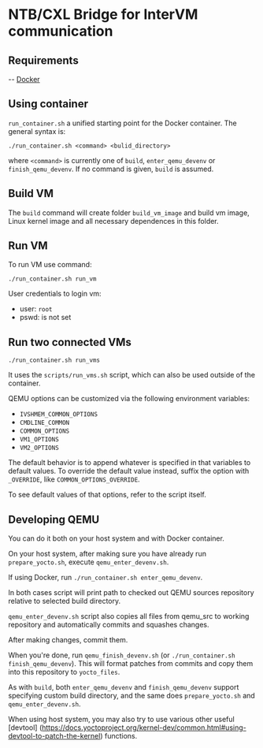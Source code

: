 # NTB/CXL Bridge for InterVM communication

## Requirements
-- [Docker](https://docs.docker.com/engine/install/)

## Using container

`run_container.sh` a unified starting point for the Docker container. The general syntax is:
```
./run_container.sh <command> <bulid_directory>
```
where `<command>` is currently one of `build`, `enter_qemu_devenv` or `finish_qemu_devenv`.
If no command is given, `build` is assumed.

## Build VM

The `build` command will create folder ```build_vm_image``` and build vm image, Linux kernel image and all necessary dependences in this folder.

## Run VM

To run VM use command:
```
./run_container.sh run_vm
```

User credentials to login vm:
- user: ```root```
- pswd: is not set

## Run two connected VMs
```
./run_container.sh run_vms
```
It uses the `scripts/run_vms.sh` script,
which can also be used outside of the container.

QEMU options can be customized via the following environment variables:
- `IVSHMEM_COMMON_OPTIONS`
- `CMDLINE_COMMON`
- `COMMON_OPTIONS`
- `VM1_OPTIONS`
- `VM2_OPTIONS`

The default behavior is to append whatever is specified in that variables
to default values.
To override the default value instead, suffix the option with `_OVERRIDE`,
like `COMMON_OPTIONS_OVERRIDE`.

To see default values of that options, refer to the script itself.

## Developing QEMU

You can do it both on your host system and with Docker container.

On your host system, after making sure you have already run `prepare_yocto.sh`,
execute `qemu_enter_devenv.sh`.

If using Docker, run `./run_container.sh enter_qemu_devenv`.

In both cases script will print path to checked out QEMU sources repository
relative to selected build directory.

`qemu_enter_devenv.sh` script also copies all files from qemu_src to working repository
and automatically commits and squashes changes.

After making changes, commit them.

When you're done, run `qemu_finish_devenv.sh` (or `./run_container.sh finish_qemu_devenv`).
This will format patches from commits and copy them into this repository to `yocto_files`.

As with `build`, both `enter_qemu_devenv` and `finish_qemu_devenv` support
specifying custom build directory,
and the same does `prepare_yocto.sh` and `qemu_enter_devenv.sh`.

When using host system, you may also try to use various other useful [devtool]
(https://docs.yoctoproject.org/kernel-dev/common.html#using-devtool-to-patch-the-kernel)
functions.

